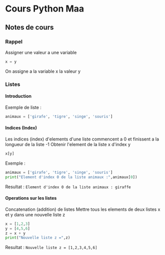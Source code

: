 # Cours Python Maa
## Notes de cours
### Rappel
Assigner une valeur a une variable
```python
x = y
```
On assigne a la variable x la valeur y

### Listes
#### Introduction
Exemple de liste :
```python
animaux = ['girafe', 'tigre', 'singe', 'souris']
```
#### Indices (Index)
Les indices (index) d'elements d'une liste commencent a 0 et finissent a la longueur de la liste -1
Obtenir l'element de la liste x d'index y
```python
x[y]
```
Exemple :
```python
animaux = ['girafe', 'tigre', 'singe', 'souris']
print("Element d'index 0 de la liste animaux :",animaux[0])
```
Resultat :
`Element d'index 0 de la liste animaux : giraffe`

#### Operations sur les listes
Concatenation (addition) de listes
Mettre tous les elements de deux listes x et y dans une nouvelle liste z
```python
x = [1,2,3]
y = [4,5,6]
z = x + y
print("Nouvelle liste z =",z)
```
Resultat :
`Nouvelle liste z = [1,2,3,4,5,6]`
